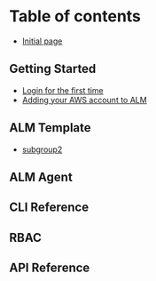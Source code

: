 # Table of contents

* [Initial page](README.md)

## Getting Started

* [Login for the first time](group1/subpage.md)
* [Adding your AWS account to ALM](group1/my-teste.md)

## ALM Template

* [subgroup2](group2/subgroup2.md)

## ALM Agent

## CLI Reference

## RBAC

## API Reference

